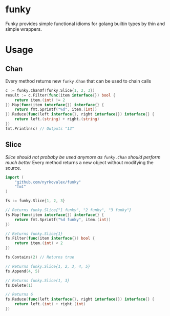 # funky
Funky provides simple functional idioms for golang builtin types by thin and simple wrappers.

# Usage

## Chan
Every method returns new `funky.Chan` that can be used to chain calls
```go
c := funky.ChanOf(funky.Slice{1, 2, 3})
result := c.Filter(func(item interface{}) bool {
    return item.(int) != 2
}).Map(func(item interface{}) interface{} {
    return fmt.Sprintf("%d", item.(int))
}).Reduce(func(left interface{}, right interface{}) interface{} {
    return left.(string) + right.(string)
})
fmt.Println(c) // Outputs "13"
```

## Slice
*Slice should not probaby be used anymore as `funky.Chan` should perform much better*
Every method returns a new object without modifying the source.
```go
import (
    "github.com/nyrkovalex/funky"
    "fmt"
)

fs := funky.Slice{1, 2, 3}

// Returns funky.Slice{"1 funky", "2 funky", "3 funky"}
fs.Map(func(item interface{}) interface{} {
    return fmt.Sprintf("%d funky", item.(int))
})

// Returns funky.Slice{1}
fs.Filter(func(item interface{}) bool {
    return item.(int) < 2
})

fs.Contains(2) // Returns true

// Returns funky.Slice{1, 2, 3, 4, 5}
fs.Append(4, 5)

// Returns funky.Slice(1, 3}
fs.Delete(1)

// Returns 6
fs.Reduce(func(left interface{}, right interface{}) interface{} {
    return left.(int) + right.(int)
})
```

